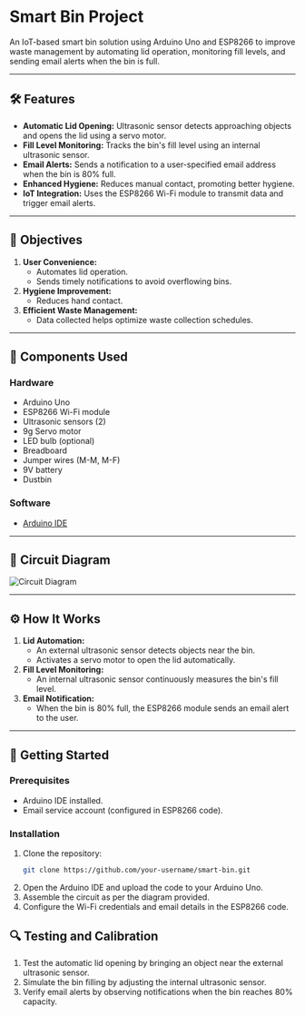 # Smart Bin Project

An IoT-based smart bin solution using Arduino Uno and ESP8266 to improve waste management by automating lid operation, monitoring fill levels, and sending email alerts when the bin is full.

---

## 🛠️ Features
- **Automatic Lid Opening:** Ultrasonic sensor detects approaching objects and opens the lid using a servo motor.
- **Fill Level Monitoring:** Tracks the bin's fill level using an internal ultrasonic sensor.
- **Email Alerts:** Sends a notification to a user-specified email address when the bin is 80% full.
- **Enhanced Hygiene:** Reduces manual contact, promoting better hygiene.
- **IoT Integration:** Uses the ESP8266 Wi-Fi module to transmit data and trigger email alerts.

---

## 🎯 Objectives
1. **User Convenience:**
   - Automates lid operation.
   - Sends timely notifications to avoid overflowing bins.
2. **Hygiene Improvement:**
   - Reduces hand contact.
3. **Efficient Waste Management:**
   - Data collected helps optimize waste collection schedules.

---

## 🧩 Components Used
### Hardware
- Arduino Uno
- ESP8266 Wi-Fi module
- Ultrasonic sensors (2)
- 9g Servo motor
- LED bulb (optional)
- Breadboard
- Jumper wires (M-M, M-F)
- 9V battery
- Dustbin

### Software
- [Arduino IDE](https://www.arduino.cc/en/softwar)

---

## 📐 Circuit Diagram
![Circuit Diagram](https://github.com/varsha-2024-snu/smartbin/blob/main/arduino%20pin%20diagram.jpeg)  

---

## ⚙️ How It Works
1. **Lid Automation:**
   - An external ultrasonic sensor detects objects near the bin.
   - Activates a servo motor to open the lid automatically.
2. **Fill Level Monitoring:**
   - An internal ultrasonic sensor continuously measures the bin's fill level.
3. **Email Notification:**
   - When the bin is 80% full, the ESP8266 module sends an email alert to the user.

---

## 🚀 Getting Started
### Prerequisites
- Arduino IDE installed.
- Email service account (configured in ESP8266 code).

### Installation
1. Clone the repository:
   ```bash
   git clone https://github.com/your-username/smart-bin.git
2. Open the Arduino IDE and upload the code to your Arduino Uno.
3. Assemble the circuit as per the diagram provided.
4. Configure the Wi-Fi credentials and email details in the ESP8266 code.

## 🔍 Testing and Calibration
1. Test the automatic lid opening by bringing an object near the external ultrasonic sensor.
2. Simulate the bin filling by adjusting the internal ultrasonic sensor.
3. Verify email alerts by observing notifications when the bin reaches 80% capacity.
